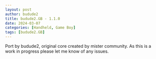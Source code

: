 ```yaml
---
layout: post
author: budude2
title: budude2.GB - 1.1.0
date: 2024-03-07
categories: [Handheld, Game Boy]
tags: [budude2.GB]
---
```

Port by budude2, original core created by mister community. As this is a work in progress please let me know of any issues.
